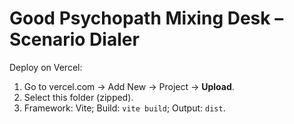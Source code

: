 # Good Psychopath Mixing Desk – Scenario Dialer

Deploy on Vercel:
1) Go to vercel.com → Add New → Project → **Upload**.
2) Select this folder (zipped).
3) Framework: Vite; Build: `vite build`; Output: `dist`.
